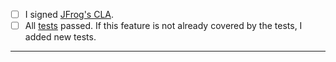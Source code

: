 - [ ] I signed [JFrog's CLA](https://secure.echosign.com/public/hostedForm?formid=5IYKLZ2RXB543N).
- [ ] All [tests](https://ci.appveyor.com/project/jfrog-ecosystem/build-info) passed. If this feature is not already covered by the tests, I added new tests.
-----
